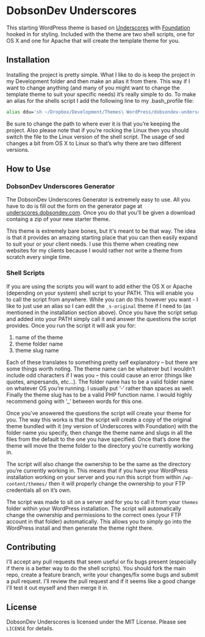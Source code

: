 # DobsonDev Underscores

This starting WordPress theme is based on [Underscores](http://underscores.me/) with [Foundation](http://foundation.zurb.com/) hooked in for styling. Included with the theme are two shell scripts, one for OS X and one for Apache that will create the template theme for you.

## Installation

Installing the project is pretty simple. What I like to do is keep the project in my Development folder and then make an alias it from there. This way if I want to change anything (and many of you might want to change the template theme to suit your specific needs) it’s really simple to do. To make an alias for the shells script I add the following line to my .bash_profile file:

```bash
alias ddu='sh ~/Dropbox/Development/Themes\ WordPress/dobsondev-underscores/ddunderscores-osx.sh'
```

Be sure to change the path to where ever it is that you’re keeping the project. Also please note that if you’re rocking the Linux then you should switch the file to the Linux version of the shell script. The usage of sed changes a bit from OS X to Linux so that’s why there are two different versions.

## How to Use

### DobsonDev Underscores Generator

The DobsonDev Underscores Generator is extremely easy to use. All you have to do is fill out the form on the generator page at [underscores.dobsondev.com](http://underscores.dobsondev.com/). Once you do that you'll be given a download containg a zip of your new starter theme.

This theme is extremely bare bones, but it's meant to be that way. The idea is that it provides an amazing starting place that you can then easily expand to suit your or your client needs. I use this theme when creating new websites for my clients because I would rather not write a theme from scratch every single time.

### Shell Scripts

If you are using the scripts you will want to add either the OS X or Apache (depending on your system) shell script to your PATH. This will enable you to call the script from anywhere. While you can do this however you want - I like to just use an alias so I can edit the `_s-original` theme if I need to (as mentioned in the installation section above). Once you have the script setup and added into your PATH simply call it and answer the questions the script provides. Once you run the script it will ask you for:

1. name of the theme
2. theme folder name
3. theme slug name

Each of these translates to something pretty self explanatory – but there are some things worth noting. The theme name can be whatever but I wouldn’t include odd characters if I was you – this could cause an error (things like quotes, ampersands, etc…). The folder name has to be a valid folder name on whatever OS you’re running. I usually put ‘-‘ rather than spaces as well. Finally the theme slug has to be a valid PHP function name. I would highly recommend going with ‘_’ between words for this one.

Once you’ve answered the questions the script will create your theme for you. The way this works is that the script will create a copy of the original theme bundled with it (my version of Underscores with Foundation) with the folder name you specify, then change the theme name and slugs in all the files from the default to the one you have specified. Once that’s done the theme will move the theme folder to the directory you’re currently working in.

The script will also change the ownership to be the same as the directory you’re currently working in. This means that if you have your WordPress installation working on your server and you run this script from within `/wp-content/themes/` then it will properly change the ownership to your FTP credentials all on it’s own.

The script was made to sit on a server and for you to call it from your `themes` folder within your WordPress installation. The script will automatically change the ownership and permissions to the correct ones (your FTP account in that folder) automatically. This allows you to simply go into the WordPress install and then generate the theme right there.

## Contributing

I'll accept any pull requests that seem useful or fix bugs present (especially if there is a better way to do the shell scripts). You should fork the main repo, create a feature branch, write your changes/fix some bugs and submit a pull request. I'll review the pull request and if it seems like a good change I'll test it out myself and then merge it in.

## License

DobsonDev Underscores is licensed under the MIT License. Please see `LICENSE` for details.
